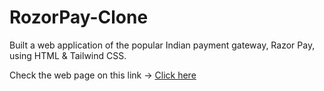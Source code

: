 # RozorPay-Clone
Built a web application of the popular Indian payment gateway, Razor Pay, using HTML &amp; Tailwind CSS.

Check the web page on this link -> <a href="https://aakashrane08-rozorpayclone.netlify.app/">Click here<a/>
